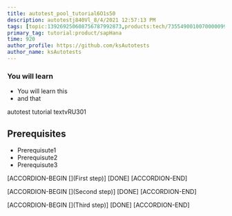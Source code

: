 ```yaml
---
title: autotest_pool_tutorial6O1s50
description: autotestj840Vl_8/4/2021 12:57:13 PM
tags: [topic:139269250608756787992873,products:tech/73554900100700000996,tutorial:experience/advanced]
primary_tag: tutorial:product/sapHana
time: 920
author_profile: https://github.com/ksAutotests
author_name: ksAutotests
---
```

### You will learn
- You will learn this
- and that

autotest tutorial textvRU301

## Prerequisites
- Prerequisute1
- Prerequisute2
- Prerequisute3

[ACCORDION-BEGIN [](First step)]
[DONE]
[ACCORDION-END]

[ACCORDION-BEGIN [](Second step)]
[DONE]
[ACCORDION-END]

[ACCORDION-BEGIN [](Third step)]
[DONE]
[ACCORDION-END]


